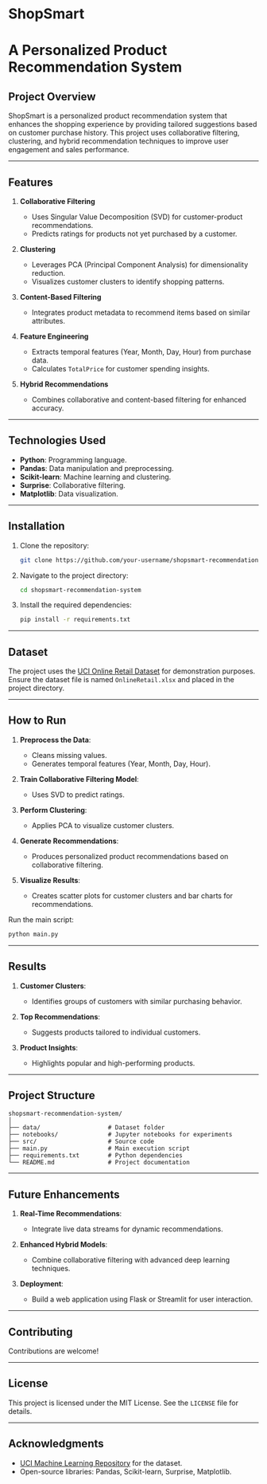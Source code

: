# ShopSmart
# A Personalized Product Recommendation System

## Project Overview
ShopSmart is a personalized product recommendation system that enhances the shopping experience by providing tailored suggestions based on customer purchase history. This project uses collaborative filtering, clustering, and hybrid recommendation techniques to improve user engagement and sales performance.

---

## Features

1. **Collaborative Filtering**
   - Uses Singular Value Decomposition (SVD) for customer-product recommendations.
   - Predicts ratings for products not yet purchased by a customer.

2. **Clustering**
   - Leverages PCA (Principal Component Analysis) for dimensionality reduction.
   - Visualizes customer clusters to identify shopping patterns.

3. **Content-Based Filtering**
   - Integrates product metadata to recommend items based on similar attributes.

4. **Feature Engineering**
   - Extracts temporal features (Year, Month, Day, Hour) from purchase data.
   - Calculates `TotalPrice` for customer spending insights.

5. **Hybrid Recommendations**
   - Combines collaborative and content-based filtering for enhanced accuracy.

---

## Technologies Used

- **Python**: Programming language.
- **Pandas**: Data manipulation and preprocessing.
- **Scikit-learn**: Machine learning and clustering.
- **Surprise**: Collaborative filtering.
- **Matplotlib**: Data visualization.

---

## Installation

1. Clone the repository:
   ```bash
   git clone https://github.com/your-username/shopsmart-recommendation-system.git
   ```

2. Navigate to the project directory:
   ```bash
   cd shopsmart-recommendation-system
   ```

3. Install the required dependencies:
   ```bash
   pip install -r requirements.txt
   ```

---

## Dataset

The project uses the [UCI Online Retail Dataset](https://archive.ics.uci.edu/ml/datasets/online+retail) for demonstration purposes. Ensure the dataset file is named `OnlineRetail.xlsx` and placed in the project directory.

---

## How to Run

1. **Preprocess the Data**:
   - Cleans missing values.
   - Generates temporal features (Year, Month, Day, Hour).

2. **Train Collaborative Filtering Model**:
   - Uses SVD to predict ratings.

3. **Perform Clustering**:
   - Applies PCA to visualize customer clusters.

4. **Generate Recommendations**:
   - Produces personalized product recommendations based on collaborative filtering.

5. **Visualize Results**:
   - Creates scatter plots for customer clusters and bar charts for recommendations.

Run the main script:
```bash
python main.py
```

---

## Results

1. **Customer Clusters**:
   - Identifies groups of customers with similar purchasing behavior.

2. **Top Recommendations**:
   - Suggests products tailored to individual customers.

3. **Product Insights**:
   - Highlights popular and high-performing products.

---

## Project Structure

```
shopsmart-recommendation-system/
│
├── data/                   # Dataset folder
├── notebooks/              # Jupyter notebooks for experiments
├── src/                    # Source code
├── main.py                 # Main execution script
├── requirements.txt        # Python dependencies
└── README.md               # Project documentation
```

---

## Future Enhancements

1. **Real-Time Recommendations**:
   - Integrate live data streams for dynamic recommendations.

2. **Enhanced Hybrid Models**:
   - Combine collaborative filtering with advanced deep learning techniques.

3. **Deployment**:
   - Build a web application using Flask or Streamlit for user interaction.

---

## Contributing

Contributions are welcome!

---

## License

This project is licensed under the MIT License. See the `LICENSE` file for details.

---

## Acknowledgments

- [UCI Machine Learning Repository](https://archive.ics.uci.edu/ml/datasets/online+retail) for the dataset.
- Open-source libraries: Pandas, Scikit-learn, Surprise, Matplotlib.
